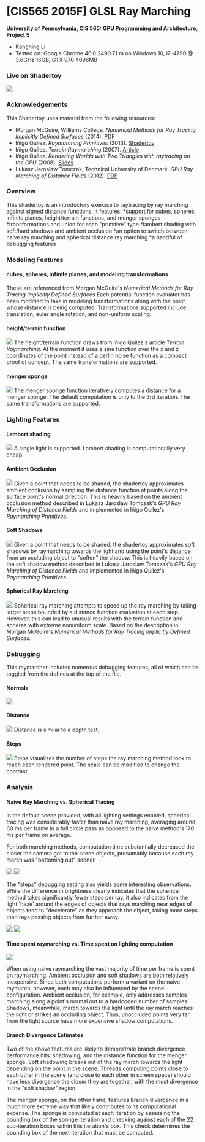 # [CIS565 2015F] GLSL Ray Marching

**University of Pennsylvania, CIS 565: GPU Programming and Architecture, Project 5**

* Kangning Li
* Tested on: Google Chrome 46.0.2490.71 m on Windows 10, i7-4790 @ 3.6GHz 16GB, GTX 970 4096MB

### Live on Shadertoy

[![](img/thumb.png)](https://www.shadertoy.com/view/XlBSzc)

### Acknowledgements

This Shadertoy uses material from the following resources:
* Morgan McGuire, Williams College.
  *Numerical Methods for Ray Tracing Implicitly Defined Surfaces* (2014).
  [PDF](http://graphics.cs.williams.edu/courses/cs371/f14/reading/implicit.pdf)
* Iñigo Quílez.
  *Raymarching Primitives* (2013).
  [Shadertoy](https://www.shadertoy.com/view/Xds3zN)
* Iñigo Quílez.
  *Terrain Raymarching* (2007).
  [Article](http://www.iquilezles.org/www/articles/terrainmarching/terrainmarching.htm)
* Iñigo Quílez.
  *Rendering Worlds with Two Triangles with raytracing on the GPU* (2008).
  [Slides](http://www.iquilezles.org/www/material/nvscene2008/rwwtt.pdf)
* Lukasz Jaroslaw Tomczak, Technical University of Denmark.
  *GPU Ray Marching of Distance Fields* (2012).
  [PDF](http://www2.compute.dtu.dk/pubdb/views/edoc_download.php/6392/pdf/imm6392.pdf)

### Overview

This shadertoy is an introductory exercise to raytracing by ray marching against signed distance functions. It features:
*support for cubes, spheres, infinite planes, height/terrain functions, and menger sponges
*transformations and union for each "primitive" type
*lambert shading with soft/hard shadows and ambient occlusion
*an option to switch between naive ray marching and spherical distance ray marching
*a handful of debugging features

### Modeling Features

#### cubes, spheres, infinite planes, and modeling transformations
These are referenced from Morgan McGuire's *Numerical Methods for Ray Tracing Implicitly Defined Surfaces*
Each potential function evaluator has been modified to take in modeling transformations along with the point whose distance is being computed. Transformations supported include translation, euler angle rotation, and non-uniform scaling.

#### height/terrain function
![](img/sine_height.png)
The height/terrain function draws from Iñigo Quílez's article *Terrain Raymarching.* At the moment it uses a sine function over the x and z coordinates of the point instead of a perlin noise function as a compact proof of concept. The same transformations are supported.

#### menger sponge
![](img/sponge.png)
The menger sponge function iteratively computes a distance for a menger sponge. The default computation is only to the 3rd iteration.
The same transformations are supported.

### Lighting Features

#### Lambert shading
![](img/lambert.png)
A single light is supported. Lambert shading is computationally very cheap.

#### Ambient Occlusion
![](img/ao.png)
Given a point that needs to be shaded, the shadertoy approximates ambient occlusion by sampling the distance function at points along the surface point's normal direction. This is heavily based on the ambient occlusion method described in Lukasz Jaroslaw Tomczak's *GPU Ray Marching of Distance Fields* and implemented in Iñigo Quílez's *Raymarching Primitives.*

#### Soft Shadows
![](img/ao_soft_shadows.png)
Given a point that needs to be shaded, the shadertoy approximates soft shadows by raymarching towards the light and using the point's distance from an occluding object to "soften" the shadow. This is heavily based on the soft shadow method described in Lukasz Jaroslaw Tomczak's *GPU Ray Marching of Distance Fields* and implemented in Iñigo Quílez's *Raymarching Primitives.*

#### Spherical Ray Marching
![](img/sphere_menger.png)
Spherical ray marching attempts to speed up the ray marching by taking larger steps bounded by a distance function evaluation at each step. However, this can lead to unusual results with the terrain function and spheres with extreme nonuniform scale.
Based on the description in Morgan McGuire's *Numerical Methods for Ray Tracing Implicitly Defined Surfaces.*

### Debugging

This raymarcher includes numerous debugging features, all of which can be toggled from the defines at the top of the file.

#### Normals
![](img/normals.png)

#### Distance
![](img/distance.png)
Distance is similar to a depth test.

#### Steps
![](img/steps_naive.png)
Steps visualizes the number of steps the ray marching method took to reach each rendered point. The scale can be modified to change the contrast.

### Analysis

#### Naive Ray Marching vs. Spherical Tracing
In the default scene provided, with all lighting settings enabled, spherical tracing was considerably faster than naive ray marching, averaging around 60 ms per frame in a full circle pass as opposed to the naive method's 170 ms per frame on average.

For both marching methods, computation time substantially decreased the closer the camera got to the scene objects, presumably because each ray march was "bottoming out" sooner.

![](img/near.png)
![](img/far.png)

The "steps" debugging setting also yields some interesting observations. While the difference in brightness clearly indicates that the spherical method takes significantly fewer steps per ray, it also indicates from the light 'haze' around the edges of objects that rays marching near edges of objects tend to "decelerate" as they approach the object, taking more steps than rays passing objects from further away.

![](img/steps_sphere.png)
![](img/steps_naive.png)

#### Time spent raymarching vs. Time spent on lighting computation
![](img/charts/stage_time.png)

When using naive raymarching the vast majority of time per frame is spent on raymarching. Ambient occlusion and soft shadows are both relatively inexpensive. Since both computations perform a variant on the naive raymarch, however, each may also be influenced by the scene configuration. Ambient occlusion, for example, only addresses samples marching along a point's normal out to a hardcoded number of samples. Shadows, meanwhile, march towards the light until the ray march reaches the light or strikes an occluding object. Thus, unoccluded points very far from the light source have more expensive shadow computations.

#### Branch Divergence Estimates

Two of the above features are likely to demonstrate branch divergence performance hits: shadowing, and the distance function for the menger sponge. Soft shadowing breaks out of the ray march towards the light depending on the point in the scene. Threads computing points close to each other in the scene (and close to each other in screen space) should have less divergence the closer they are together, with the most divergence in the "soft shadow" region.

The menger sponge, on the other hand, features branch divergence in a much more extreme way that likely contributes to its computational expense. The sponge is computed at each iteration by assessing the bounding box of the sponge iteration and checking against each of the 22 sub-iteration boxes within this iteration's box. This check determines the bounding box of the next iteration that must be computed.